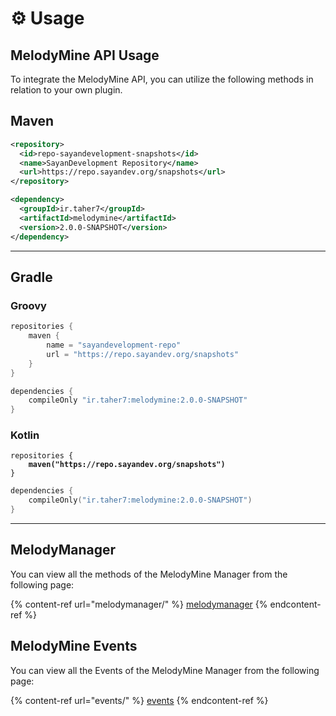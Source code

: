 # ⚙️ Usage

## MelodyMine API Usage

To integrate the MelodyMine API, you can utilize the following methods in relation to your own plugin.

## Maven

```xml
<repository>
  <id>repo-sayandevelopment-snapshots</id>
  <name>SayanDevelopment Repository</name>
  <url>https://repo.sayandev.org/snapshots</url>
</repository>
```

```xml
<dependency>
  <groupId>ir.taher7</groupId>
  <artifactId>melodymine</artifactId>
  <version>2.0.0-SNAPSHOT</version>
</dependency>
```

***

## Gradle

### Groovy

```groovy
repositories {
    maven {
        name = "sayandevelopment-repo"
        url = "https://repo.sayandev.org/snapshots"
    }
}
```

```groovy
dependencies {
    compileOnly "ir.taher7:melodymine:2.0.0-SNAPSHOT"
}
```

### Kotlin

<pre class="language-kotlin"><code class="lang-kotlin">repositories {
<strong>    maven("https://repo.sayandev.org/snapshots")
</strong>}
</code></pre>

```kotlin
dependencies {
    compileOnly("ir.taher7:melodymine:2.0.0-SNAPSHOT")
}
```

***

## MelodyManager

You can view all the methods of the MelodyMine Manager from the following page:

{% content-ref url="melodymanager/" %}
[melodymanager](melodymanager/)
{% endcontent-ref %}

## MelodyMine Events

You can view all the Events of the MelodyMine Manager from the following page:

{% content-ref url="events/" %}
[events](events/)
{% endcontent-ref %}

